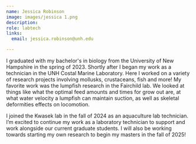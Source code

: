 ```yaml
---
name: Jessica Robinson 
image: images/jessica 1.png
description: 
role: labtech
links:
  email: jessica.robinson@unh.edu

---
```

I graduated with my bachelor's in biology from the University of New Hampshire in the spring of 2023. Shortly after I began my work as a technician in the UNH Costal Marine Laboratory. Here I worked on a variety of research projects involving mollusks, crustaceans, fish and more! My favorite work was the lumpfish research in the Fairchild lab. We looked at things like what the optimal feed amounts and times for grow out are, at what water velocity a lumpfish can maintain suction, as well as skeletal deformities effects on locomotion.  

I joined the Kwasek lab in the fall of 2024 as an aquaculture lab technician. I’m excited to continue my work as a laboratory technician to support and work alongside our current graduate students. I will also be working towards starting my own research to begin my masters in the fall of 2025! 
